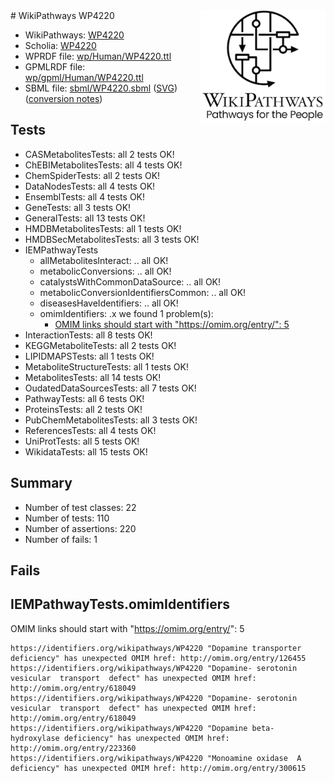 <img style="float: right; width: 200px" src="../logo.png" />
# WikiPathways WP4220

* WikiPathways: [WP4220](https://identifiers.org/wikipathways:WP4220)
* Scholia: [WP4220](https://scholia.toolforge.org/wikipathways/WP4220)
* WPRDF file: [wp/Human/WP4220.ttl](../wp/Human/WP4220.ttl)
* GPMLRDF file: [wp/gpml/Human/WP4220.ttl](../wp/gpml/Human/WP4220.ttl)
* SBML file: [sbml/WP4220.sbml](../sbml/WP4220.sbml) ([SVG](../sbml/WP4220.svg)) ([conversion notes](../sbml/WP4220.txt))

## Tests
* CASMetabolitesTests: all 2 tests OK!
* ChEBIMetabolitesTests: all 4 tests OK!
* ChemSpiderTests: all 2 tests OK!
* DataNodesTests: all 4 tests OK!
* EnsemblTests: all 4 tests OK!
* GeneTests: all 3 tests OK!
* GeneralTests: all 13 tests OK!
* HMDBMetabolitesTests: all 1 tests OK!
* HMDBSecMetabolitesTests: all 3 tests OK!
* IEMPathwayTests
    * allMetabolitesInteract: .. all OK!
    * metabolicConversions: .. all OK!
    * catalystsWithCommonDataSource: .. all OK!
    * metabolicConversionIdentifiersCommon: .. all OK!
    * diseasesHaveIdentifiers: .. all OK!
    * omimIdentifiers: .x we found 1 problem(s):
        * [OMIM links should start with "https://omim.org/entry/": 5](#ae26c7c4)
* InteractionTests: all 8 tests OK!
* KEGGMetaboliteTests: all 2 tests OK!
* LIPIDMAPSTests: all 1 tests OK!
* MetaboliteStructureTests: all 1 tests OK!
* MetabolitesTests: all 14 tests OK!
* OudatedDataSourcesTests: all 7 tests OK!
* PathwayTests: all 6 tests OK!
* ProteinsTests: all 2 tests OK!
* PubChemMetabolitesTests: all 3 tests OK!
* ReferencesTests: all 4 tests OK!
* UniProtTests: all 5 tests OK!
* WikidataTests: all 15 tests OK!


## Summary

* Number of test classes: 22
* Number of tests: 110
* Number of assertions: 220
* Number of fails: 1

## Fails

<a name="ae26c7c4" />

## IEMPathwayTests.omimIdentifiers

OMIM links should start with "https://omim.org/entry/": 5
```
https://identifiers.org/wikipathways/WP4220 "Dopamine transporter  deficiency" has unexpected OMIM href: http://omim.org/entry/126455
https://identifiers.org/wikipathways/WP4220 "Dopamine- serotonin  vesicular  transport  defect" has unexpected OMIM href: http://omim.org/entry/618049
https://identifiers.org/wikipathways/WP4220 "Dopamine- serotonin  vesicular  transport  defect" has unexpected OMIM href: http://omim.org/entry/618049
https://identifiers.org/wikipathways/WP4220 "Dopamine beta-  hydroxylase deficiency" has unexpected OMIM href: http://omim.org/entry/223360
https://identifiers.org/wikipathways/WP4220 "Monoamine oxidase  A deficiency" has unexpected OMIM href: http://omim.org/entry/300615
```

